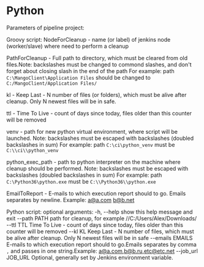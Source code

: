 # Python

Parameters of pipeline project:

Groovy script:
NodeForCleanup - name (or label) of jenkins node (worker/slave) where need to perform a cleanup

PathForCleanup - Full path to directory, which must be cleared from old files.Note: backslashes must be changed to commond slashes, and don't forget about closing slash in the end of the path
For example: path `C:\MangoClient\Application Files` should be changed to `C:/MangoClient/Application Files/`

kl - Keep Last - N number of files (or folders), which must be alive after cleanup. Only N newest files will be in safe.

ttl - Time To Live - count of days since today, files older than this counter will be removed

venv - path for new python virtual environment, where script will be launched.
Note: backslashes must be escaped with backslashes (doubled backslashes in sum)
For example: path `C:\ci\python_venv` must be `C:\\ci\\python_venv`

python_exec_path - path to python interpreter on the machine where cleanup should be performed.
Note: backslashes must be escaped with backslashes (doubled backslashes in sum)
For example: path `C:\Python36\python.exe` must be `C:\\Python36\\python.exe`

EmailToReport - E-mails to which execution report should to go. Emails separates by newline.
	Example:
	a@a.com
	b@b.net


Python script:
optional arguments:
  -h, --help         show this help message and exit
  --path PATH        path for cleanup, for example //C:/Users/Alex/Downloads/
  --ttl TTL          Time To Live - count of days since today, files older
                     than this counter will be removed
  --kl KL            Keep Last - N number of files, which must be alive after
                     cleanup. Only N newest files will be in safe
  --emails EMAILS    E-mails to which execution report should to go.Emails
                     separates by comma `,` and passes in one string.Example:
                     a@a.com,b@b.ru,etc@etc.net
  --job_url JOB_URL  Optional, generally set by Jenkins environment variable.